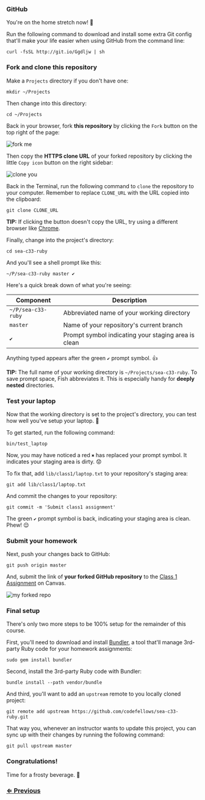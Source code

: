 ### GitHub

You're on the home stretch now! :racehorse:

Run the following command to download and install some extra Git config that'll make your life easier when using GitHub from the command line:


```
curl -fsSL http://git.io/Ggdljw | sh
```


### Fork and clone this repository

Make a `Projects` directory if you don't have one:

```
mkdir ~/Projects
```

Then change into this directory:

```
cd ~/Projects
```

Back in your browser, fork **this repository** by clicking the `Fork` button on the top right of the page:

![fork me](https://i.imgur.com/JjaRBfW.png)

Then copy the **HTTPS clone URL** of your forked repository by clicking the little `Copy icon` button on the right sidebar:

![clone you](https://i.imgur.com/NYj4fAo.png)

Back in the Terminal, run the following command to `clone` the repository to your computer. Remember to replace `CLONE_URL` with the URL copied into the clipboard:

```
git clone CLONE_URL
```

**TIP:** If clicking the button doesn't copy the URL, try using a different browser like [Chrome](https://www.google.com/chrome/browser/).

Finally, change into the project's directory:

```
cd sea-c33-ruby
```

And you'll see a shell prompt like this:

```
~/P/sea-c33-ruby master ✔
```

Here's a quick break down of what you're seeing:

| Component          | Description                                         |
| ------------------ | --------------------------------------------------- |
| `~/P/sea-c33-ruby` | Abbreviated name of your working directory          |
| `master`           | Name of your repository's current branch            |
| `✔`                | Prompt symbol indicating your staging area is clean |

Anything typed appears after the green `✔` prompt symbol. :+1:

**TIP:** The full name of your working directory is `~/Projects/sea-c33-ruby`. To save prompt space, Fish abbreviates it. This is especially handy for **deeply nested** directories.


### Test your laptop

Now that the working directory is set to the project's directory, you can test how well you've setup your laptop. :8ball:

To get started, run the following command:

```
bin/test_laptop
```

Now, you may have noticed a red `✖` has replaced your prompt symbol. It indicates your staging area is dirty. :worried:

To fix that, add `lib/class1/laptop.txt` to your repository's staging area:

```
git add lib/class1/laptop.txt
```

And commit the changes to your repository:

```
git commit -m 'Submit class1 assignment'
```

The green `✔` prompt symbol is back, indicating your staging area is clean. Phew! :relieved:


### Submit your homework

Next, push your changes back to GitHub:

```
git push origin master
```

And, submit the link of **your forked GitHub repository** to the [Class 1 Assignment](https://canvas.instructure.com/courses/880907/assignments/3003935)  on Canvas.

![my forked repo](https://i.imgur.com/g9UtQoL.png)


### Final setup

There's only two more steps to be 100% setup for the remainder of this course.

First, you'll need to download and install [Bundler](http://bundler.io/), a tool that'll manage 3rd-party Ruby code for your homework assignments:

```
sudo gem install bundler
```

Second, install the 3rd-party Ruby code with Bundler:

```
bundle install --path vendor/bundle
```

And third, you'll want to add an `upstream` remote to you locally cloned project:

```
git remote add upstream https://github.com/codefellows/sea-c33-ruby.git
```

That way you, whenever an instructor wants to update this project, you can sync up with their changes by running the following command:

```
git pull upstream master
```


### Congratulations!

Time for a frosty beverage. :beers:


### [⇐ Previous](6_git.md)
